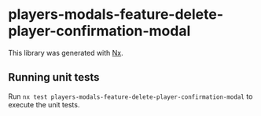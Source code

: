 # players-modals-feature-delete-player-confirmation-modal

This library was generated with [Nx](https://nx.dev).

## Running unit tests

Run `nx test players-modals-feature-delete-player-confirmation-modal` to execute the unit tests.
